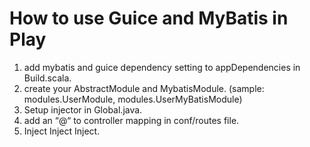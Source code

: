 # How to use Guice and MyBatis in Play 

 1. add mybatis and guice dependency setting to appDependencies in Build.scala.
 2. create your AbstractModule and MybatisModule. (sample: modules.UserModule, modules.UserMyBatisModule)
 3. Setup injector in Global.java. 
 4. add an “@“ to controller mapping in conf/routes file.
 5. Inject Inject Inject.
